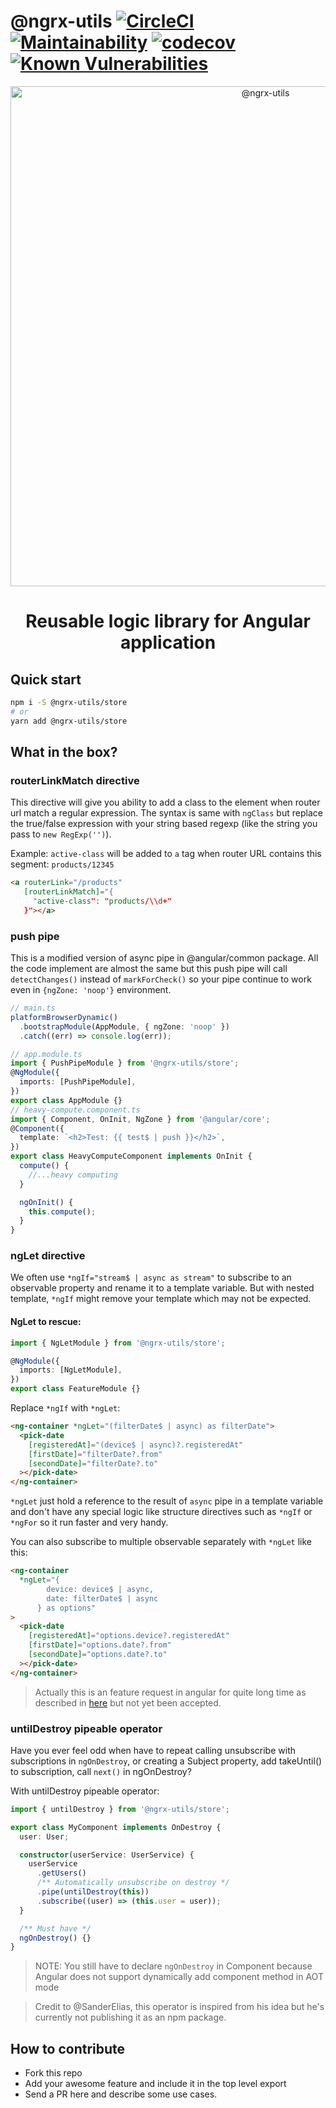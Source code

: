 # @ngrx-utils [![CircleCI](https://circleci.com/gh/ngrx-utils/ngrx-utils.svg?style=svg)](https://circleci.com/gh/ngrx-utils/ngrx-utils) [![Maintainability](https://api.codeclimate.com/v1/badges/481564ca973db91b89e5/maintainability)](https://codeclimate.com/github/ngrx-utils/ngrx-utils/maintainability) [![codecov](https://codecov.io/gh/ngrx-utils/ngrx-utils/branch/master/graph/badge.svg)](https://codecov.io/gh/ngrx-utils/ngrx-utils) [![Known Vulnerabilities](https://snyk.io/test/github/ngrx-utils/ngrx-utils/badge.svg)](https://snyk.io/test/github/ngrx-utils/ngrx-utils)

<p align="center">
  <img width="800" alt="@ngrx-utils" src="https://user-images.githubusercontent.com/22189661/39393274-3b89231c-4afe-11e8-92a3-79d09716db03.png">
</p>

<h1 align="center">Reusable logic library for Angular application</h1>

## Quick start

```sh
npm i -S @ngrx-utils/store
# or
yarn add @ngrx-utils/store
```

## What in the box?

### routerLinkMatch directive

This directive will give you ability to add a class to the element when router url match a regular expression. The syntax is same with `ngClass` but replace the true/false expression with your string based regexp (like the string you pass to `new RegExp('')`).

Example: `active-class` will be added to `a` tag when router URL contains this segment: `products/12345`

```html
<a routerLink="/products"
   [routerLinkMatch]="{
     "active-class": "products/\\d+"
   }"></a>
```

### push pipe

This is a modified version of async pipe in @angular/common package. All the code implement are almost the same but this push pipe will call `detectChanges()` instead of `markForCheck()` so your pipe continue to work even in `{ngZone: 'noop'}` environment.

```typescript
// main.ts
platformBrowserDynamic()
  .bootstrapModule(AppModule, { ngZone: 'noop' })
  .catch((err) => console.log(err));

// app.module.ts
import { PushPipeModule } from '@ngrx-utils/store';
@NgModule({
  imports: [PushPipeModule],
})
export class AppModule {}
// heavy-compute.component.ts
import { Component, OnInit, NgZone } from '@angular/core';
@Component({
  template: `<h2>Test: {{ test$ | push }}</h2>`,
})
export class HeavyComputeComponent implements OnInit {
  compute() {
    //...heavy computing
  }

  ngOnInit() {
    this.compute();
  }
}
```

### ngLet directive

We often use `*ngIf="stream$ | async as stream"` to subscribe to an observable property and rename it to a template variable. But with nested template, `*ngIf` might remove your template which may not be expected.

#### NgLet to rescue:

```typescript
import { NgLetModule } from '@ngrx-utils/store';

@NgModule({
  imports: [NgLetModule],
})
export class FeatureModule {}
```

Replace `*ngIf` with `*ngLet`:

```html
<ng-container *ngLet="(filterDate$ | async) as filterDate">
  <pick-date
    [registeredAt]="(device$ | async)?.registeredAt"
    [firstDate]="filterDate?.from"
    [secondDate]="filterDate?.to"
  ></pick-date>
</ng-container>
```

`*ngLet` just hold a reference to the result of `async` pipe in a template variable and don't have any special logic like structure directives such as `*ngIf` or `*ngFor` so it run faster and very handy.

You can also subscribe to multiple observable separately with `*ngLet` like this:

```html
<ng-container
  *ngLet="{
        device: device$ | async,
        date: filterDate$ | async
      } as options"
>
  <pick-date
    [registeredAt]="options.device?.registeredAt"
    [firstDate]="options.date?.from"
    [secondDate]="options.date?.to"
  ></pick-date>
</ng-container>
```

> Actually this is an feature request in angular for quite long time as described in [here](https://github.com/angular/angular/issues/15280) but not yet been accepted.

### untilDestroy pipeable operator

Have you ever feel odd when have to repeat calling unsubscribe with subscriptions in `ngOnDestroy`, or creating a Subject property, add takeUntil() to subscription, call `next()` in ngOnDestroy?

With untilDestroy pipeable operator:

```typescript
import { untilDestroy } from '@ngrx-utils/store';

export class MyComponent implements OnDestroy {
  user: User;

  constructor(userService: UserService) {
    userService
      .getUsers()
      /** Automatically unsubscribe on destroy */
      .pipe(untilDestroy(this))
      .subscribe((user) => (this.user = user));
  }

  /** Must have */
  ngOnDestroy() {}
}
```

> NOTE: You still have to declare `ngOnDestroy` in Component because Angular does not support dynamically add component method in AOT mode

> Credit to @SanderElias, this operator is inspired from his idea but he's currently not publishing it as an npm package.

## How to contribute

- Fork this repo
- Add your awesome feature and include it in the top level export
- Send a PR here and describe some use cases.
